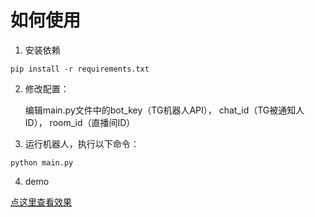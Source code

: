 # 如何使用
1. 安装依赖
```
pip install -r requirements.txt
```
2. 修改配置：
   
   编辑main.py文件中的bot_key（TG机器人API）， chat_id（TG被通知人ID）， room_id（直播间ID）
3. 运行机器人，执行以下命令：
```
python main.py
```

4. demo

[点这里查看效果](https://t.me/fenggewangmingtianya)
